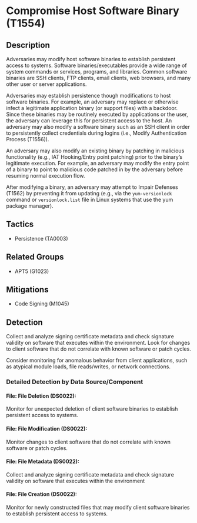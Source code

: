 # Compromise Host Software Binary (T1554)

## Description
Adversaries may modify host software binaries to establish persistent access to systems. Software binaries/executables provide a wide range of system commands or services, programs, and libraries. Common software binaries are SSH clients, FTP clients, email clients, web browsers, and many other user or server applications.

Adversaries may establish persistence though modifications to host software binaries. For example, an adversary may replace or otherwise infect a legitimate application binary (or support files) with a backdoor. Since these binaries may be routinely executed by applications or the user, the adversary can leverage this for persistent access to the host. An adversary may also modify a software binary such as an SSH client in order to persistently collect credentials during logins (i.e., Modify Authentication Process (T1556)).

An adversary may also modify an existing binary by patching in malicious functionality (e.g., IAT Hooking/Entry point patching) prior to the binary’s legitimate execution. For example, an adversary may modify the entry point of a binary to point to malicious code patched in by the adversary before resuming normal execution flow.

After modifying a binary, an adversary may attempt to Impair Defenses (T1562) by preventing it from updating (e.g., via the `yum-versionlock` command or `versionlock.list` file in Linux systems that use the yum package manager).

## Tactics
- Persistence (TA0003)

## Related Groups
- APT5 (G1023)

## Mitigations
- Code Signing (M1045)

## Detection
Collect and analyze signing certificate metadata and check signature validity on software that executes within the environment. Look for changes to client software that do not correlate with known software or patch cycles. 

Consider monitoring for anomalous behavior from client applications, such as atypical module loads, file reads/writes, or network connections.

### Detailed Detection by Data Source/Component
#### File: File Deletion (DS0022): 
Monitor for unexpected deletion of  client software binaries to establish persistent access to systems.

#### File: File Modification (DS0022): 
Monitor changes to client software that do not correlate with known software or patch cycles.

#### File: File Metadata (DS0022): 
Collect and analyze signing certificate metadata and check signature validity on software that executes within the environment

#### File: File Creation (DS0022): 
Monitor for newly constructed files that may modify client software binaries to establish persistent access to systems.

